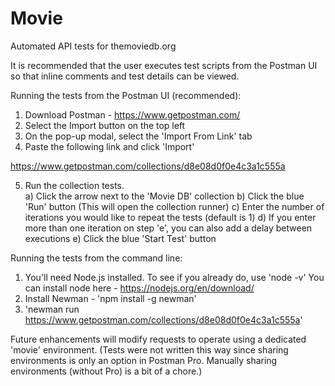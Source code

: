 # Movie
Automated API tests for themoviedb.org 

It is recommended that the user executes test scripts from the Postman UI so that inline comments and test details can be viewed.

Running the tests from the Postman UI (recommended):

   1) Download Postman - https://www.getpostman.com/
   2) Select the Import button on the top left
   3) On the pop-up modal, select the 'Import From Link' tab
   4) Paste the following link and click 'Import'
   
https://www.getpostman.com/collections/d8e08d0f0e4c3a1c555a
   
   5) Run the collection tests.  
      a) Click the arrow next to the 'Movie DB' collection
      b) Click the blue 'Run' button (This will open the collection runner)
      c) Enter the number of iterations you would like to repeat the tests (default is 1)
      d) If you enter more than one iteration on step 'e', you can also add a delay between executions
      e) Click the blue 'Start Test' button
      
Running the tests from the command line:

   1) You'll need Node.js installed.  To see if you already do, use 'node -v'
      You can install node here - https://nodejs.org/en/download/
   2) Install Newman - 'npm install -g newman'
   3) 'newman run https://www.getpostman.com/collections/d8e08d0f0e4c3a1c555a'
   
Future enhancements will modify requests to operate using a dedicated 'movie' environment. (Tests were not written this way since sharing environments is only an option in Postman Pro. Manually sharing environments (without Pro) is a bit of a chore.)
